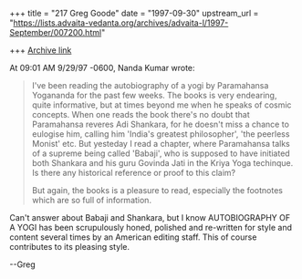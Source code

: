 +++
title = "217 Greg Goode"
date = "1997-09-30"
upstream_url = "https://lists.advaita-vedanta.org/archives/advaita-l/1997-September/007200.html"

+++
[Archive link](https://lists.advaita-vedanta.org/archives/advaita-l/1997-September/007200.html)

At 09:01 AM 9/29/97 -0600, Nanda Kumar wrote:
>I've been reading the autobiography of a yogi by Paramahansa
>Yogananda for the past few weeks. The books is very endearing,
>quite informative, but at times beyond me when he speaks of cosmic
>concepts. When one reads the book there's no doubt that Paramahansa
>reveres Adi Shankara, for he doesn't miss a chance to eulogise him,
>calling him 'India's greatest philosopher', 'the peerless Monist' etc. But
>yesteday I read a chapter, where Paramahansa talks of a supreme being
>called 'Babaji', who is supposed to have initiated both Shankara and his
>guru Govinda Jati in the Kriya Yoga techinque. Is there any historical
>reference or proof to this claim?
>
>But again, the books is a pleasure to read, especially the footnotes
>which are so full of information.

Can't answer about Babaji and Shankara, but I know AUTOBIOGRAPHY OF A YOGI
has been scrupulously honed, polished and re-written for style and content
several times by an American editing staff.  This of course contributes to
its pleasing style.

--Greg

